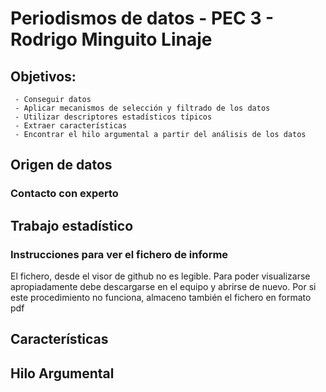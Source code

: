# Periodismos de datos - PEC 3 - Rodrigo Minguito Linaje
## Objetivos:
     - Conseguir datos
     - Aplicar mecanismos de selección y filtrado de los datos
     - Utilizar descriptores estadísticos típicos
     - Extraer características
     - Encontrar el hilo argumental a partir del análisis de los datos

## Origen de datos

### Contacto con experto

## Trabajo estadístico

### Instrucciones para ver el fichero de informe
El fichero, desde el visor de github no es legible.
Para poder visualizarse apropiadamente debe descargarse en el equipo y abrirse de nuevo. 
Por si este procedimiento no funciona, almaceno también el fichero en formato pdf


## Características

## Hilo Argumental

